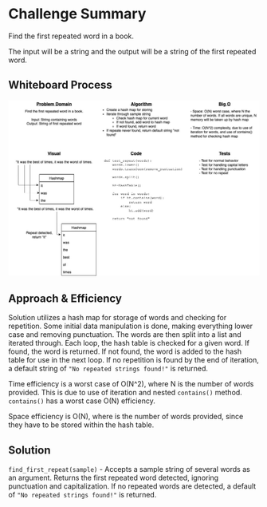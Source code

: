 # Challenge Summary

Find the first repeated word in a book.

The input will be a string and the output will be a string of the first repeated word.

## Whiteboard Process

![hashmap_repeat_wb](hashmap_repeated_word.jpg)

## Approach & Efficiency

Solution utilizes a hash map for storage of words and checking for repetition. Some initial data manipulation is done, making everything lower case and removing punctuation. The words are then split into a list and iterated through. Each loop, the hash table is checked for a given word. If found, the word is returned. If not found, the word is added to the hash table for use in the next loop. If no repetition is found by the end of iteration, a default string of `"No repeated strings found!"` is returned.

Time efficiency is a worst case of O(N^2), where N is the number of words provided. This is due to use of iteration and nested `contains()` method. `contains()` has a worst case O(N) efficiency.

Space efficiency is O(N), where is the number of words provided, since they have to be stored within the hash table.

## Solution

`find_first_repeat(sample)` - Accepts a sample string of several words as an argument. Returns the first repeated word detected, ignoring punctuation and capitalization. If no repeated words are detected, a default of `"No repeated strings found!"` is returned.

